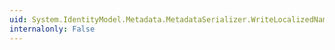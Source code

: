 ```yaml
---
uid: System.IdentityModel.Metadata.MetadataSerializer.WriteLocalizedName(System.Xml.XmlWriter,System.IdentityModel.Metadata.LocalizedName,System.Xml.XmlQualifiedName)
internalonly: False
---
```

